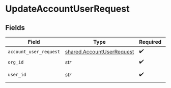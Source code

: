 # UpdateAccountUserRequest


## Fields

| Field                                                                  | Type                                                                   | Required                                                               | Description                                                            | Example                                                                |
| ---------------------------------------------------------------------- | ---------------------------------------------------------------------- | ---------------------------------------------------------------------- | ---------------------------------------------------------------------- | ---------------------------------------------------------------------- |
| `account_user_request`                                                 | [shared.AccountUserRequest](../../models/shared/accountuserrequest.md) | :heavy_check_mark:                                                     | N/A                                                                    |                                                                        |
| `org_id`                                                               | *str*                                                                  | :heavy_check_mark:                                                     | N/A                                                                    | org-123                                                                |
| `user_id`                                                              | *str*                                                                  | :heavy_check_mark:                                                     | N/A                                                                    | user-123                                                               |